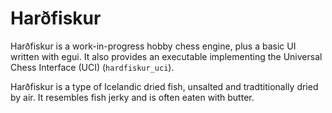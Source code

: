 # Harðfiskur

Harðfiskur is a work-in-progress hobby chess engine, plus a basic UI written
with egui. It also provides an executable implementing the Universal Chess
Interface (UCI) (`hardfiskur_uci`).

Harðfiskur is a type of Icelandic dried fish, unsalted and tradtitionally dried
by air. It resembles fish jerky and is often eaten with butter.
